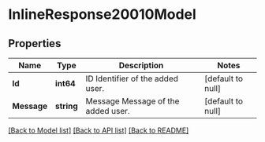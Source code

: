 # InlineResponse20010Model

## Properties
Name | Type | Description | Notes
------------ | ------------- | ------------- | -------------
**Id** | **int64** | ID Identifier of the added user. | [default to null]
**Message** | **string** | Message Message of the added user. | [default to null]

[[Back to Model list]](../README.md#documentation-for-models) [[Back to API list]](../README.md#documentation-for-api-endpoints) [[Back to README]](../README.md)


